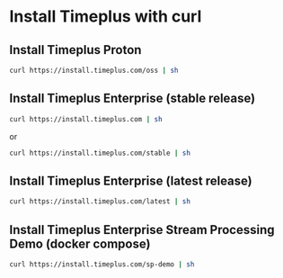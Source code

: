 # Install Timeplus with curl

## Install Timeplus Proton
```bash
curl https://install.timeplus.com/oss | sh
```

## Install Timeplus Enterprise (stable release)
```bash
curl https://install.timeplus.com | sh
```
or
```bash
curl https://install.timeplus.com/stable | sh
```

## Install Timeplus Enterprise (latest release)
```bash
curl https://install.timeplus.com/latest | sh
```

## Install Timeplus Enterprise Stream Processing Demo (docker compose)
```bash
curl https://install.timeplus.com/sp-demo | sh
```
